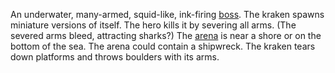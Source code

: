 An underwater, many-armed, squid-like, ink-firing [boss](Boss.md). The kraken spawns miniature versions of itself. The hero kills it by severing all arms. (The severed arms bleed, attracting sharks?) The [arena](Arena.md) is near a shore or on the bottom of the sea. The arena could contain a shipwreck. The kraken tears down platforms and throws boulders with its arms.